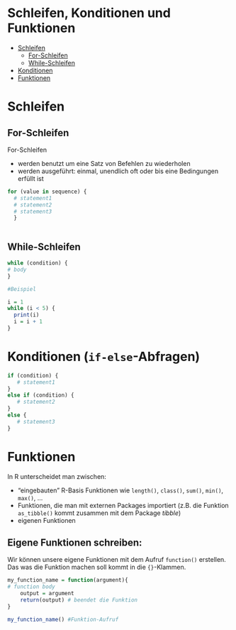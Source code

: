 # Schleifen, Konditionen und Funktionen

* [Schleifen](#Schleifen)
  * [For-Schleifen](#For-Schleifen)
  * [While-Schleifen](#While-Schleifen)
* [Konditionen](#Konditionen)
* [Funktionen](#Funktionen)

 
# Schleifen 

## For-Schleifen

For-Schleifen 
* werden benutzt um eine Satz von Befehlen zu wiederholen
* werden ausgeführt: einmal, unendlich oft oder bis eine Bedingungen erfüllt ist

```r
for (value in sequence) {
  # statement1
  # statement2
  # statement3
  }
  
```
  
## While-Schleifen

```r
while (condition) {
# body
}

#Beispiel

i = 1
while (i < 5) {
  print(i)
  i = i + 1
}

```

# Konditionen (`if-else`-Abfragen) 

```r
if (condition) {
   # statement1
} 
else if (condition) {
   # statement2
} 
else {
   # statement3
}
```

# Funktionen

In R unterscheidet man zwischen:

* “eingebauten” R-Basis Funktionen wie `length()`, `class()`, `sum()`, `min()`, `max()`, …
* Funktionen, die man mit externen Packages importiert (z.B. die Funktion `as_tibble()` kommt zusammen mit dem Package *tibble*)
* eigenen Funktionen 

## Eigene Funktionen schreiben: 

Wir können unsere eigene Funktionen mit dem Aufruf `function()` erstellen. Das was die Funktion machen soll kommt in die `{}`-Klammen. 

```r
my_function_name = function(argument){
# function body
    output = argument
    return(output) # beendet die Funktion
}

my_function_name() #Funktion-Aufruf
```
